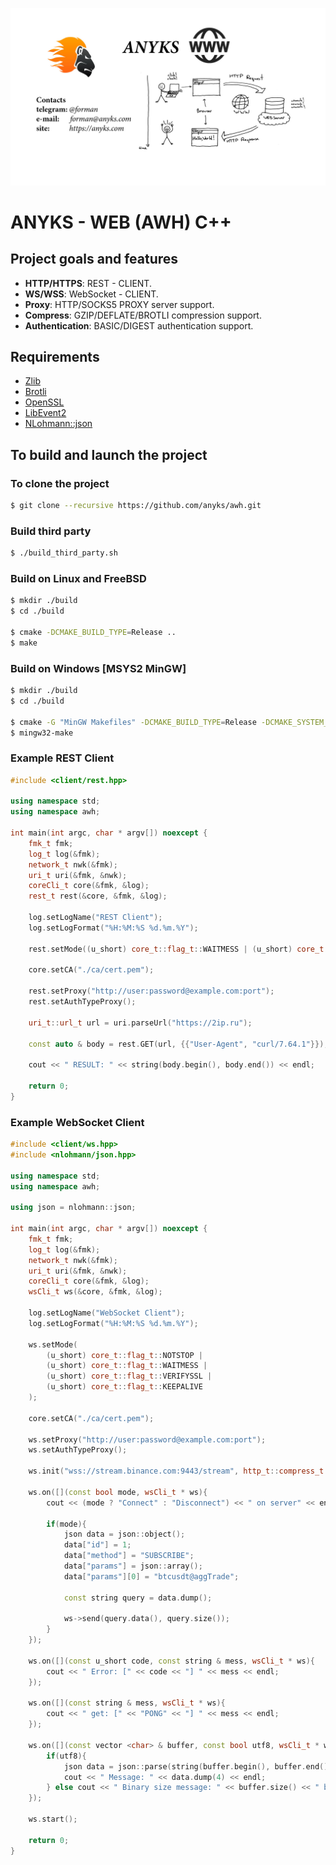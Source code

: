 [![ANYKS - WEB](https://raw.githubusercontent.com/anyks/awh/main/img/banner.jpg)](https://anyks.com)

# ANYKS - WEB (AWH) C++

## Project goals and features

- **HTTP/HTTPS**: REST - CLIENT.
- **WS/WSS**: WebSocket - CLIENT.
- **Proxy**: HTTP/SOCKS5 PROXY server support.
- **Compress**: GZIP/DEFLATE/BROTLI compression support.
- **Authentication**: BASIC/DIGEST authentication support.

## Requirements

- [Zlib](http://www.zlib.net)
- [Brotli](https://github.com/google/brotli)
- [OpenSSL](https://www.openssl.org)
- [LibEvent2](https://github.com/libevent/libevent)
- [NLohmann::json](https://github.com/nlohmann/json)

## To build and launch the project

### To clone the project

```bash
$ git clone --recursive https://github.com/anyks/awh.git
```

### Build third party

```bash
$ ./build_third_party.sh
```

### Build on Linux and FreeBSD

```bash
$ mkdir ./build
$ cd ./build

$ cmake -DCMAKE_BUILD_TYPE=Release ..
$ make
```

### Build on Windows [MSYS2 MinGW]

```bash
$ mkdir ./build
$ cd ./build

$ cmake -G "MinGW Makefiles" -DCMAKE_BUILD_TYPE=Release -DCMAKE_SYSTEM_NAME=Windows ..
$ mingw32-make
```

### Example REST Client

```c++
#include <client/rest.hpp>

using namespace std;
using namespace awh;

int main(int argc, char * argv[]) noexcept {
	fmk_t fmk;
	log_t log(&fmk);
	network_t nwk(&fmk);
	uri_t uri(&fmk, &nwk);
	coreCli_t core(&fmk, &log);
	rest_t rest(&core, &fmk, &log);

	log.setLogName("REST Client");
	log.setLogFormat("%H:%M:%S %d.%m.%Y");

	rest.setMode((u_short) core_t::flag_t::WAITMESS | (u_short) core_t::flag_t::VERIFYSSL);

	core.setCA("./ca/cert.pem");

	rest.setProxy("http://user:password@example.com:port");
	rest.setAuthTypeProxy();

	uri_t::url_t url = uri.parseUrl("https://2ip.ru");

	const auto & body = rest.GET(url, {{"User-Agent", "curl/7.64.1"}});

	cout << " RESULT: " << string(body.begin(), body.end()) << endl;

	return 0;
}
```

### Example WebSocket Client

```c++
#include <client/ws.hpp>
#include <nlohmann/json.hpp>

using namespace std;
using namespace awh;

using json = nlohmann::json;

int main(int argc, char * argv[]) noexcept {
	fmk_t fmk;
	log_t log(&fmk);
	network_t nwk(&fmk);
	uri_t uri(&fmk, &nwk);
	coreCli_t core(&fmk, &log);
	wsCli_t ws(&core, &fmk, &log);

	log.setLogName("WebSocket Client");
	log.setLogFormat("%H:%M:%S %d.%m.%Y");

	ws.setMode(
		(u_short) core_t::flag_t::NOTSTOP |
		(u_short) core_t::flag_t::WAITMESS |
		(u_short) core_t::flag_t::VERIFYSSL |
		(u_short) core_t::flag_t::KEEPALIVE
	);

	core.setCA("./ca/cert.pem");

	ws.setProxy("http://user:password@example.com:port");
	ws.setAuthTypeProxy();

	ws.init("wss://stream.binance.com:9443/stream", http_t::compress_t::DEFLATE);

	ws.on([](const bool mode, wsCli_t * ws){
		cout << (mode ? "Connect" : "Disconnect") << " on server" << endl;

		if(mode){
			json data = json::object();
			data["id"] = 1;
			data["method"] = "SUBSCRIBE";
			data["params"] = json::array();
			data["params"][0] = "btcusdt@aggTrade";

			const string query = data.dump();

			ws->send(query.data(), query.size());
		}
	});

	ws.on([](const u_short code, const string & mess, wsCli_t * ws){
		cout << " Error: [" << code << "] " << mess << endl;
	});

	ws.on([](const string & mess, wsCli_t * ws){
		cout << " get: [" << "PONG" << "] " << mess << endl;
	});

	ws.on([](const vector <char> & buffer, const bool utf8, wsCli_t * ws){
		if(utf8){
			json data = json::parse(string(buffer.begin(), buffer.end()));
			cout << " Message: " << data.dump(4) << endl;
		} else cout << " Binary size message: " << buffer.size() << " bytes" << endl;
	});

	ws.start();

	return 0;
}
```

